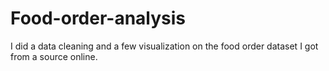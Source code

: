 # Food-order-analysis
I did a data cleaning and a few visualization on the food order dataset I got from a source online.
